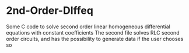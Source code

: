 # 2nd-Order-DIffeq
Some C code to solve second order linear homogeneous differential equations with constant coefficients
The second file solves RLC second order circuits, and has the possibility to generate data if the user chooses so
